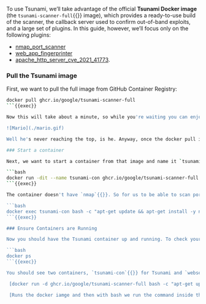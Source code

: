 To use Tsunami, we’ll take advantage of the official **Tsunami Docker image** (the `tsunami-scanner-full`{{}} image), which provides a ready-to-use build of the scanner, the callback server used to confirm out-of-band exploits, and a large set of plugins.
In this guide, however, we’ll focus only on the following plugins:
- [nmap_port_scanner](https://github.com/google/tsunami-security-scanner-plugins/tree/master/google/portscan/nmap)
- [web_app_fingerprinter](https://github.com/google/tsunami-security-scanner-plugins/tree/master/google/fingerprinters/web)
- [apache_http_server_cve_2021_41773](https://github.com/google/tsunami-security-scanner-plugins/tree/master/community/detectors/apache_http_server_cve_2021_41773).

### Pull the Tsunami image
 
First, we want to pull the full image from GitHub Container Registry:

```bash
docker pull ghcr.io/google/tsunami-scanner-full
```{{exec}}

Now this will take about a minute, so while you're waiting you can enjoy Mario trying to reach the top of some random staircase.

![Mario](./mario.gif)

Well he's never reaching the top, is he. Anyway, once the docker pull is done you can proceed with the next step.

### Start a container   

Next, we want to start a container from that image and name it `tsunami-con`{{}}:

```bash
docker run -dit --name tsunami-con ghcr.io/google/tsunami-scanner-full
```{{exec}}

The container doesn't have `nmap`{{}}. So for us to be able to scan ports with Tsunami later we need to first install `nmap`{{}} onto the container. This can be done with:

```bash
docker exec tsunami-con bash -c "apt-get update && apt-get install -y nmap"
```{{exec}}

### Ensure Containers are Running

Now you should have the Tsunami container up and running. To check your Docker containers you can use the command:

```bash
docker ps
```{{exec}}

You should see two containers, `tsunami-con`{{}} for Tsunami and `webserver`{{}} for the web server.

 [docker run -d ghcr.io/google/tsunami-scanner-full bash -c "apt-get update && apt-get install -y nmap && tail -f /dev/null"]: #

 [Runs the docker iamge and then with bash we run the command inside the container, then we keep it alive with "tail -f /dev/null". We might need to use "-i" aswell though.]: #